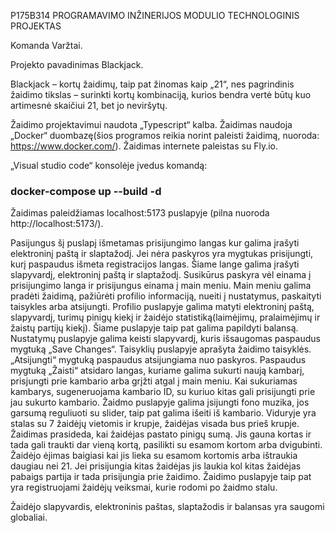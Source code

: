 P175B314 PROGRAMAVIMO INŽINERIJOS MODULIO TECHNOLOGINIS PROJEKTAS

Komanda Varžtai.

Projekto pavadinimas Blackjack.

Blackjack – kortų žaidimų, taip pat žinomas kaip „21“, nes pagrindinis žaidimo tikslas – surinkti kortų kombinaciją, kurios bendra vertė būtų kuo artimesnė skaičiui 21, bet jo neviršytų.

Žaidimo projektavimui naudota „Typescript“ kalba. Žaidimas naudoja „Docker“ duombazę(šios programos reikia norint paleisti žaidimą, nuoroda: https://www.docker.com/). Žaidimas internete paleistas su Fly.io.

„Visual studio code“ konsolėje įvedus komandą:
 ### docker-compose up --build -d
Žaidimas paleidžiamas localhost:5173 puslapyje (pilna nuoroda http://localhost:5173/).

Pasijungus šį puslapį išmetamas prisijungimo langas kur galima įrašyti elektroninį paštą ir slaptažodį. Jei nėra paskyros yra mygtukas prisijungti, kurį paspaudus išmeta registracijos langas. Šiame lange galima įrašyti slapyvardį, elektroninį paštą ir slaptažodį. Susikūrus paskyra vėl einama į prisijungimo langa ir prisijungus einama į main meniu. Main meniu galima pradėti žaidimą, pažiūrėti profilio informaciją, nueiti į nustatymus, paskaityti taisykles arba atsijungti. Profilio puslapyje galima matyti elektroninį paštą, slapyvardį, turimų pinigų kiekį ir žaidėjo statistiką(laimėjimų, pralaimėjimų ir žaistų partijų kiekį). Šiame puslapyje taip pat galima papildyti balansą. Nustatymų puslapyje galima keisti slapyvardį, kuris išsaugomas paspaudus mygtuką „Save Changes“. Taisyklių puslapyje aprašyta žaidimo taisyklės. „Atsijungti“ mygtuką paspaudus atsijungiama nuo paskyros. Paspaudus mygtuką „Žaisti“ atsidaro langas, kuriame galima sukurti naują kambarį, prisjungti prie kambario arba grįžti atgal į main meniu. Kai sukuriamas kambarys, sugeneruojama kambario ID, su kuriuo kitas gali prisijungti prie jau sukurto kambario. Žaidmo puslapyje galima įsijungti fono muzika, jos garsumą reguliuoti su slider, taip pat galima išeiti iš kambario. Viduryje yra stalas su 7 žaidėjų vietomis ir krupje, žaidėjas visada bus prieš krupje. Žaidimas prasideda, kai žaidėjas pastato pinigų sumą. Jis gauna kortas ir tada gali traukti dar vieną kortą, pasilikti su esamom kortom arba dvigubinti. Žaidėjo ėjimas baigiasi kai jis lieka su esamom kortomis arba ištraukia daugiau nei 21. Jei prisijungia kitas žaidėjas jis laukia kol kitas žaidėjas pabaigs partija ir tada prisijungia prie žaidimo. Žaidimo puslapyje taip pat yra registruojami žaidėjų veiksmai, kurie rodomi po žaidmo stalu.

Žaidėjo slapyvardis, elektroninis paštas, slaptažodis ir balansas yra saugomi globaliai.
